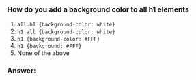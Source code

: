 ### How do you add a background color to all h1 elements

1. `all.h1 {background-color: white}`
2. `h1.all {background-color: white}`
3. `h1 {background-color: #FFF}`
4. `h1 {background: #FFF}`
5. None of the above


### Answer:


